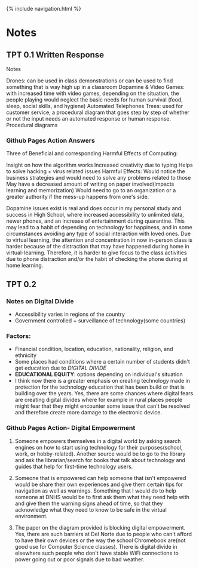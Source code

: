 {% include navigation.html %}
# Notes

## TPT 0.1 Written Response
Notes

Drones: can be used in class demonstrations or can be used to find something that is way high up in a classroom
Dopamine & Video Games: with increased time with video games, depending on the situation, the people playing would neglect the basic needs for human survival (food, sleep, social skills, and hygiene)
Automated Telephones Trees: used for customer service, a procedural diagram that goes step by step of whether or not the input needs an automated response or human response. Procedural diagrams

### Github Pages Action Answers
Three of Beneficial and corresponding Harmful Effects of Computing:

Insight on how the algorithm works
Increased creativity due to typing
Helps to solve hacking + virus related issues
Harmful Effects:
Would notice the business strategies and would need to solve any problems related to those
May have a decreased amount of writing on paper involved(impacts learning and memorization)
Would need to go to an organization or a greater authority if the mess-up happens from one's side.

Dopamine issues exist is real and does occur in my personal study and success in High School, where increased accessibility to unlimited data, newer phones, and an increase of entertainment during quarantine. 
This may lead to a habit of depending on technology for happiness, and in some circumstances avoiding any type of social interaction with loved ones. Due to virtual learning, the attention and concentration in now in-person class is harder because of the distraction that may have happened during home in virtual-learning. 
Therefore, it is harder to give focus to the class activities due to phone distraction and/or the habit of checking the phone during at home learning.

## TPT 0.2 

### Notes on Digital Divide
- Accessibility varies in regions of the country
- Government controlled + surveillance of technology(some countries)

### Factors:
- Financial condition, location, education, nationality, religion, and ethnicity
- Some places had conditions where a certain number of students didn't get education due to _DIGITAL DIVIDE_ 
- **EDUCATIONAL EQUITY**: options depending on individual's situation
- I think now there is a greater emphasis on creating technology made in protection for the technology education that has been build or that is building over the years. Yes, there are some chances where digital fears are creating digital divides where for example in rural places people might fear that they might encounter some issue that can't be resolved and therefore create more damage to the electronic device.

### Github Pages Action- Digital Empowerment

1. Someone empowers themselves in a digital world by asking search engines on how to start using technology for their purposes(school, work, or hobby-related). Another source would be to go to the library and ask the librarian/search for books that talk about technology and guides that help for first-time technology users.

2. Someone that is empowered can help someone that isn't empowered would be share their own experiences and give them certain tips for navigation as well as warnings. Something that I would do to help someone at DNHS would be to first ask them what they need help with and give them the warning signs ahead of time, so that they acknowledge what they need to know to be safe in the virtual environment.

3. The paper on the diagram provided is blocking digital empowerment. Yes, there are such barriers at Del Norte due to people who can't afford to have their own devices or the way the school Chromebook are(not good use for Computer Science classes). 
There is digital divide in elsewhere such people who don't have stable WiFi connections to power going out or poor signals due to bad weather.
